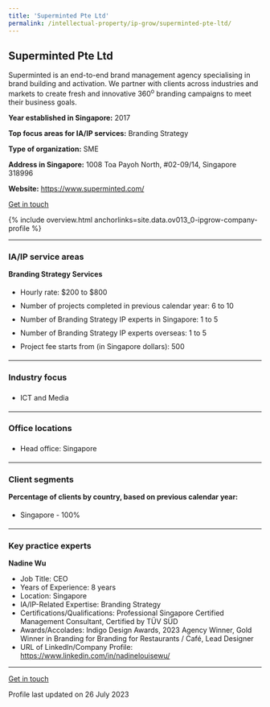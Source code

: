 ```yaml
---
title: 'Superminted Pte Ltd'
permalink: /intellectual-property/ip-grow/superminted-pte-ltd/
---
```


## Superminted Pte Ltd

Superminted is an end-to-end brand management agency specialising in brand building and activation. We partner with clients across industries and markets to create fresh and innovative 360<sup>o</sup> branding campaigns to meet their business goals.

<b>Year established in Singapore:</b> 2017

<b>Top focus areas for IA/IP services:</b> Branding Strategy

<b>Type of organization:</b> SME

<b>Address in Singapore:</b> 1008 Toa Payoh North, #02-09/14, Singapore 318996

<b>Website:</b> <a href='https://www.superminted.com/'>https://www.superminted.com/</a>

<a class='btn' href='https://form.gov.sg/649bd9c135b1520011bf08b6' target='_blank' rel='noopener'>Get in touch</a>

{% include overview.html anchorlinks=site.data.ov013_0-ipgrow-company-profile %}

---
<a name='ip-related-service-areas'></a>
### IA/IP service areas

**Branding Strategy Services**

<ul>
<li style='line-height: 27px; margin: 0px 0px !important'>Hourly rate:  $200 to $800</li>
<li style='line-height: 27px; margin: 0px 0px !important'>Number of projects completed in previous calendar year: 6 to 10</li>
<li style='line-height: 27px; margin: 0px 0px !important'>Number of Branding Strategy IP experts in Singapore: 1 to 5</li>
<li style='line-height: 27px; margin: 0px 0px !important'>Number of Branding Strategy IP experts overseas: 1 to 5</li>
<li style='line-height: 27px; margin: 0px 0px !important'>Project fee starts from (in Singapore dollars):  500</li>
</ul>

---
<a name='industry-focus'></a>
### Industry focus

<ul><li style='line-height: 27px; margin: 0px 0px !important'> ICT and Media</li></ul>

---
<a name='office-locations'></a>
### Office locations

<ul><li style='line-height: 27px; margin: 0px 0px !important'> Head office: Singapore</li></ul>

---
<a name='client-segments'></a>
### Client segments

**Percentage of clients by country, based on previous calendar year:**

<ul><li style='line-height: 27px; margin: 0px 0px !important'> Singapore - 100%</li></ul>

---
<a name='key-practice-experts'></a>
### Key practice experts

**Nadine Wu**

- Job Title: CEO
- Years of Experience: 8 years
- Location: Singapore
- IA/IP-Related Expertise: Branding Strategy
- Certifications/Qualifications: Professional Singapore Certified Management Consultant, Certified by T&Uuml;V S&Uuml;D
- Awards/Accolades: Indigo Design Awards, 2023 Agency Winner, Gold Winner in Branding for Branding for Restaurants / Caf&eacute;, Lead Designer
- URL of LinkedIn/Company Profile: <a href="https://www.linkedin.com/in/nadinelouisewu/" target="_blank" rel="noopener">https://www.linkedin.com/in/nadinelouisewu/</a>

---
<p>
<a class='btn' href='https://form.gov.sg/649bd9c135b1520011bf08b6' target='_blank' rel='noopener'>Get in touch</a>
</p>
Profile last updated on 26 July 2023

